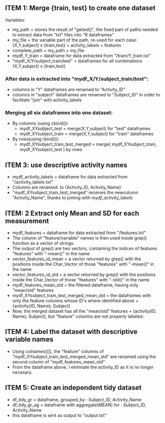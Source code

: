 ## ITEM 1: Merge {train, test} to create one dataset 
Variables:
* my_path = stores the result of "getwd()", the fixed part of paths needed to extract data from "txt" files into "R dataframes" 
* my_file = the variable part of the path, re-used for each case: {X,Y,subject} x {train,test} + activity_labels + features
* complete_path = my_path + my_file
* mydf_Y_train = dataframe for data extracted from "/train/Y_train.txt"
* "mydf_X/Y/subject_train/test" = dataframes for all combinations {X,Y,subject} x {train,test}

### After data is extracted into "mydf_X/Y/subject_train/test":
* columns in "Y" dataframes are renamed to "Activity_ID"
* columns in "subject" dataframes are renamed to "Subject_ID" in order to facilitate "join" with activity_labels

### Merging all six dataframes into one dataset:
* By columns (using cbind()):
	* mydf_XYsubject_test  = merge(X,Y,subject) for "test" dataframes 
	* mydf_XYsubject_train = merge(X,Y,subject) for "train" dataframes
* By rows(using rbind()):
	* mydf_XYsubject_train_test_merged  = merge( mydf_XYsubject_train, mydf_XYsubject_test ) by rows


## ITEM 3: use descriptive activity names 
* mydf_activity_labels = dataframe for data extracted from "/activity_labels.txt"
* Columns are renamed: to {Activity_ID, Activity_Name} 
* "mydf_XYsubject_train_test_merged" receives the newcolumn "Activity_Name", thanks to joining with *mydf_activity_labels*


## ITEM: 2 Extract only Mean and SD for each measurement  
* mydf_features = dataframe for data extracted from "/features.txt"
* The column of "feature/variable" names is then used inside grep() function as a vector of strings. 
* The output of grep() are two vectors, containing the indices of features "features" with "-mean()" in the name
* vector_features_id_mean = a vector returned by grep() with the positions inside the Char_Vector of those "features" with "-mean()" in the name
* vector_features_id_std  = a vector returned by grep() with the positions inside the Char_Vector of those "features" with "-std()" in the name
* mydf_features_mean_std = the filtered dataframe, having only "mean/std" features
* mydf_XYsubject_train_test_merged_mean_std = the dataframes with only the feature columns whose ID's where identified above + {activity(ID, Name); Subject}
* Now, the merged dataset has all the "mean/std" features + {activity(ID, Name); Subject}, but "feature" columns are not properly labeled.

##  ITEM 4: Label the dataset with descriptive variable names 
* Using colnames()[], the "feature" columns of "mydf_XYsubject_train_test_merged_mean_std" are renamed using the second column of "mydf_features_mean_std"
* From the dataframe above, I eliminate the activity_ID as it is no longer necesary.


## ITEM 5:  Create an independent tidy dataset 
* df_tidy_gr = dataframe, grouped_by : Subject_ID, Activity_Name      
* df_tidy_gr_ag = dataframe with aggregate(MEAN) for : Subject_ID, Activity_Name      
 *  this dataframe is sent as output to "output.txt"
      
      
